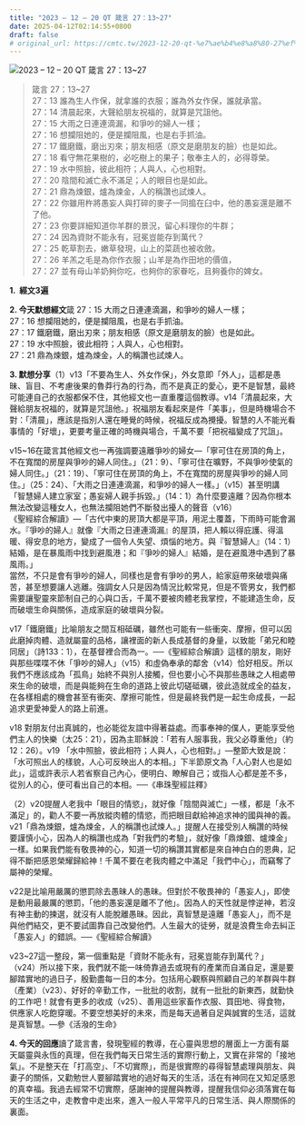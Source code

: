 ```yaml
---
title: "2023 – 12 – 20 QT 箴言 27：13~27"
date: 2025-04-12T02:14:55+0800
draft: false
# original_url: https://cmtc.tw/2023-12-20-qt-%e7%ae%b4%e8%a8%80-27%ef%bc%9a1327
---
```


![2023 – 12 – 20 QT 箴言 27：13~27](/images/qt.jpg  "2023 – 12 – 20 QT 箴言 27：13~27")

> 箴言 27：13~27  
> 27：13 誰為生人作保，就拿誰的衣服；誰為外女作保，誰就承當。  
> 27：14 清晨起來，大聲給朋友祝福的，就算是咒詛他。  
> 27：15 大雨之日連連滴漏，和爭吵的婦人一樣；  
> 27：16 想攔阻她的，便是攔阻風，也是右手抓油。  
> 27：17 鐵磨鐵，磨出刃來；朋友相感（原文是磨朋友的臉）也是如此。  
> 27：18 看守無花果樹的，必吃樹上的果子；敬奉主人的，必得尊榮。  
> 27：19 水中照臉，彼此相符；人與人，心也相對。  
> 27：20 陰間和滅亡永不滿足；人的眼目也是如此。  
> 27：21 鼎為煉銀，爐為煉金，人的稱讚也試煉人。  
> 27：22 你雖用杵將愚妄人與打碎的麥子一同搗在臼中，他的愚妄還是離不了他。  
> 27：23 你要詳細知道你羊群的景況，留心料理你的牛群；  
> 27：24 因為資財不能永有，冠冕豈能存到萬代？  
> 27：25 乾草割去，嫩草發現，山上的菜蔬也被收斂。  
> 27：26 羊羔之毛是為你作衣服；山羊是為作田地的價值，  
> 27：27 並有母山羊奶夠你吃，也夠你的家眷吃，且夠養你的婢女。

**1.  經文3遍**

**2. 今天默想經文**箴 27：15 大雨之日連連滴漏，和爭吵的婦人一樣；  
27：16 想攔阻她的，便是攔阻風，也是右手抓油。  
27：17 鐵磨鐵，磨出刃來；朋友相感（原文是磨朋友的臉）也是如此。  
27：19 水中照臉，彼此相符；人與人，心也相對。  
27：21 鼎為煉銀，爐為煉金，人的稱讚也試煉人。

**3. 默想分享**（1）v13「不要為生人、外女作保」，外女意即「外人」，這都是愚昧、盲目、不考慮後果的魯莽行為的行為，而不是真正的愛心，更不是智慧，最終可能連自己的衣服都保不住，其他經文也一直重覆這個教導。v14「清晨起來，大聲給朋友祝福的，就算是咒詛他。」祝福朋友看起來是件「美事」，但是時機場合不對：「清晨」，應該是指別人還在睡覺的時候，祝福反成為攪擾。智慧的人不能光看事情的「好壞」，更要考量正確的時機與場合，千萬不要「把祝福變成了咒詛」。

v15~16在箴言其他經文也一再強調要遠離爭吵的婦女—「寧可住在房頂的角上，不在寬闊的房屋與爭吵的婦人同住。」（21：9）、「寧可住在曠野，不與爭吵使氣的婦人同住。」（21：19）、「寧可住在房頂的角上，不在寬闊的房屋與爭吵的婦人同住。」（25：24）、「大雨之日連連滴漏，和爭吵的婦人一樣。」（v15）甚至明講「智慧婦人建立家室；愚妄婦人親手拆毀。」（14：1）為什麼要遠離？因為你根本無法改變這種女人，也無法攔阻她們不斷發出擾人的聲音（v16）  
《聖經綜合解讀》—「古代中東的房頂大都是平頂，用泥土覆蓋，下雨時可能會漏水。『爭吵的婦人』就像『大雨之日連連滴漏』的屋頂，把人賴以得庇護、得溫暖、得安息的地方，變成了一個令人失望、煩惱的地方。與『智慧婦人』（14：1）結婚，是在暴風雨中找到避風港；和『爭吵的婦人』結婚，是在避風港中遇到了暴風雨。」  
當然，不只是會有爭吵的婦人，同樣也是會有爭吵的男人，給家庭帶來破壞與痛苦，甚至想要讓人逃離。強調女人只是因為情況比較常見，但是不管男女，我們都需要讓聖靈來節制自己的心與口舌，千萬不要被肉體老我掌控，不能建造生命，反而破壞生命與關係，造成家庭的破壞與分裂。

v17「鐵磨鐵」比喻朋友之間互相砥礪，雖然也可能有一些衝突、摩擦，但可以因此磨掉肉體、造就屬靈的品格，讓裡面的新人長成基督的身量，以致能「弟兄和睦同居」（詩133：1），在基督裡合而為一。──《聖經綜合解讀》這樣的朋友，剛好與那些喋喋不休「爭吵的婦人」（v15）和虛偽奉承的鄰舍（v14）恰好相反。所以我們不應該成為「孤鳥」始終不與別人接觸，但也要小心不與那些愚昧之人相處帶來生命的破壞，而是與能夠在生命的道路上彼此切磋砥礪，彼此造就成全的益友，在各樣相處的機會甚至有衝突、摩擦可能性，但是最終我們是一起生命成長，一起追求更愛神愛人的路上前進。

v18 對朋友付出真誠的，也必能從友誼中得著益處。而事奉神的僕人，更能享受他們主人的快樂（太25：21），因為主耶穌說：「若有人服事我，我父必尊重他」（約12：26）。v19 「水中照臉，彼此相符；人與人，心也相對。」—整節大致是說：「水可照出人的樣貌，人心可反映出人的本相。」下半節原文為「人心對人也是如此」，這或許表示人若省察自己內心，便明白、瞭解自己；或指人心都是差不多，從別人的心，便可看出自己的本相。──《串珠聖經註釋》

（2）v20提醒人老我中「眼目的情慾」，就好像「陰間與滅亡」一樣，都是「永不滿足」的，勸人不要一再放縱肉體的情慾，而把眼目獻給神追求神的國與神的義。v21「鼎為煉銀，爐為煉金，人的稱讚也試煉人。」提醒人在接受別人稱讚的時候要謹慎小心，因為人的稱讚也成為「對我們的考驗」，就好像「鼎煉銀、爐煉金」一樣。如果我們能有敬畏神的心，知道一切的稱讚其實都是來自神白白的恩典，記得不斷把感恩榮耀歸給神！千萬不要在老我肉體之中滿足「我們中心」，而竊奪了屬神的榮耀。

v22是比喻用嚴厲的懲罰除去愚昧人的愚昧。但對於不敬畏神的「愚妄人」，即使是動用最嚴厲的懲罰，「他的愚妄還是離不了他」。因為人的天性就是悖逆神，若沒有神主動的揀選，就沒有人能脫離愚昧。因此，真智慧是遠離「愚妄人」，而不是與他們結交，更不要試圖靠自己改變他們。人生最大的徒勞，就是浪費生命去糾正「愚妄人」的錯誤。──《聖經綜合解讀》

v23~27這一整段，第一個重點是「資財不能永有，冠冕豈能存到萬代？」 （v24）所以接下來，我們就不能一味倚靠過去或現有的產業而自滿自足，還是要腳踏實地的過日子，殷勤盡每一日的本分。包括用心觀察與照顧自己的羊群與牛群（產業）（v23）、好好的辛勤工作，一批批的收割，就有一批批的新東西，就勤快的工作吧！就會有更多的收成（v25）、善用這些家畜作衣服、買田地、得食物，供應家人吃飽穿暖。不要空想美好的未來，而是每天過著自足與誠實的生活，這就是真智慧。—參《活潑的生命》

**4. 今天的回應**讀了箴言書，發現聖經的教導，在心靈與思想的層面上一方面有屬天屬靈與永恆的真理，但在我們每天日常生活的實際行動上，又實在非常的「接地氣」。不是整天在「打高空」、「不切實際」，而是很實際的尋得智慧處理與朋友、與妻子的關係，又勸勉世人要腳踏實地的過好每天的生活，活在有神同在又知足感恩的真幸福。我過去經常不切實際，感謝神的提醒與教導，提醒我信仰必須落實在每天的生活之中，走教會中走出來，進入一般人平常平凡的日常生活、與人際關係的裏面。